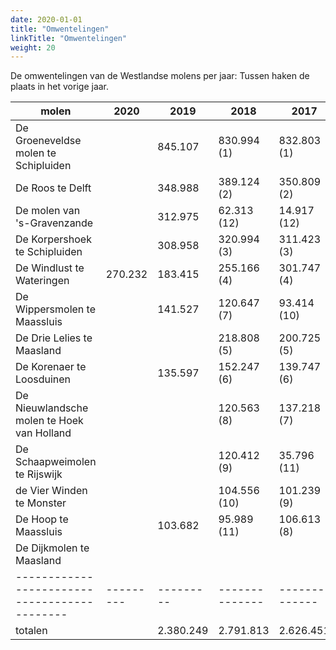 ```yaml
---
date: 2020-01-01
title: "Omwentelingen"
linkTitle: "Omwentelingen"
weight: 20
---
```


De omwentelingen van de Westlandse molens per jaar:
Tussen haken de plaats in het vorige jaar.

| molen                                      | 2020    | 2019    | 2018         | 2017        | 2016    | 2015    | 2014    |
|--------------------------------------------|---------|---------|--------------|-------------|---------|---------|---------|
| De Groeneveldse molen te Schipluiden       |         | 845.107 | 830.994 (1)  | 832.803 (1) | 890.802 | 938.382 | 849.916 |
| De Roos te Delft                           |         | 348.988 | 389.124 (2)  | 350.809 (2) | 200.482 | 307.541 | 144.514 |
| De molen van 's-Gravenzande                |         | 312.975 |  62.313 (12) |  14.917 (12)|  94.988 |       0 |  21.736 |
| De Korpershoek te Schipluiden              |         | 308.958 | 320.994 (3)  | 311.423 (3) | 300.013 | 365.537 | 317.646 |
| De Windlust te Wateringen                  | 270.232 | 183.415 | 255.166 (4)  | 301.747 (4) | 282.694 | 250.980 | 383.749 |
| De Wippersmolen te Maassluis               |         | 141.527 | 120.647 (7)  |  93.414 (10)| 108.356 | 115.888 |  88.832 |
| De Drie Lelies te Maasland                 |         |         | 218.808 (5)  | 200.725 (5) | 278.332 | 336.420 | 282.660 |
| De Korenaer te Loosduinen                  |         | 135.597 | 152.247 (6)  | 139.747 (6) |  33.765 |         |         |
| De Nieuwlandsche molen te Hoek van Holland |         |         | 120.563 (8)  | 137.218 (7) | 201.433 | 182.182 |  88.785 |
| De Schaapweimolen te Rijswijk              |         |         | 120.412 (9)  |  35.796 (11)|  71.610 | 154.216 | 144.116 |
| de Vier Winden te Monster                  |         |         | 104.556 (10) | 101.239 (9) | 106.691 | 132.455 | 103.886 |
| De Hoop te Maassluis                       |         | 103.682 |  95.989 (11) | 106.613 (8) | 125.495 | 252.231 | 114.174 |
| De Dijkmolen te Maasland                   |         |         |              |             |         |         |         |
|--------------------------------------------|---------|---------|--------------|-------------|---------|---------|---------|
|totalen                                     |         |2.380.249|2.791.813     | 2.626.451   |2.694.661|3.035.832|2.540.014|
